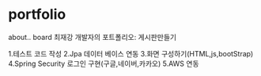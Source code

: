 # portfolio
about.. board 최재강 개발자의 포트폴리오: 게시판만들기


1.테스트 코드 작성
2.Jpa 데이터 베이스 연동
3.화면 구성하기(HTML,js,bootStrap)
4.Spring Security 로그인 구현(구글,네이버,카카오)
5.AWS 연동
